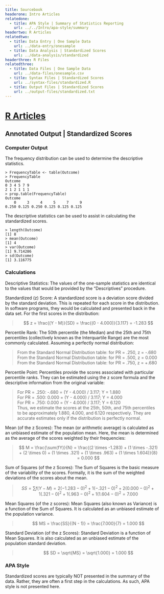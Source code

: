 ```yaml
---
title: Sourcebook
headerone: Intro Articles
relatedone:
  - title: APA Style | Summary of Statistics Reporting
    url: ../../Intro/apa-style/summary
headertwo: R Articles
relatedtwo:
  - title: Data Entry | One Sample Data
    url: ../data-entry/onesample
  - title: Data Analysis | Standardized Scores
    url: ../data-analysis/standardized
headerthree: R Files
relatedthree:
  - title: Data Files | One Sample Data
    url: ../data-files/onesample.csv
  - title: Syntax Files | Standardized Scores
    url: ../syntax-files/standardized.R
  - title: Output Files | Standardized Scores
    url: ../output-files/standardized.txt
---
```


# [R Articles](../index.md)

## Annotated Output | Standardized Scores

### Computer Output

The frequency distribution can be used to determine the descriptive statistics.

```{r}
> FrequencyTable <- table(Outcome)
> FrequencyTable
Outcome
0 3 4 5 7 9 
2 1 2 1 1 1 
> prop.table(FrequencyTable)
Outcome
    0     3     4     5     7     9 
0.250 0.125 0.250 0.125 0.125 0.125 
```

The descriptive statistics can be used to assist in calculating the standardized scores.

```{r}
> length(Outcome)
[1] 8
> mean(Outcome)
[1] 4
> var(Outcome)
[1] 9.714286
> sd(Outcome)
[1] 3.116775
```

### Calculations

Descriptive Statistics: The values of the one-sample statistics are identical to the values that would be provided by the “Descriptives” procedure.

Standardized (z) Score: A standardized score is a deviation score divided by the standard deviation. This is repeated for each score in the distribution. In software programs, they would be calculated and presented back in the data set. For the first scores in the distribution:

> $$ z = \frac{(Y - M)}{SD} = \frac{(0 - 4.000)}{3.117} = -1.283 $$

Percentile Rank: The 50th percentile (the Median) and the 25th and 75th percentiles (collectively known as the Interquartile Range) are the most commonly calculated. Assuming a perfectly normal distribution:

> From the Standard Normal Distribution table: for PR = .250, z = -.680  
> From the Standard Normal Distribution table: for PR = .500, z = 0.000  
> From the Standard Normal Distribution table: for PR = .750, z = +.680

Percentile Point: Percentiles provide the scores associated with particular percentile ranks. They can be estimated using the z score formula and the descriptive information from the original variable:

> For PR = .250: -.680 = (Y - 4.000) / 3.117; Y = 1.880  
> For PR = .500: 0.000 = (Y - 4.000) / 3.117; Y = 4.000  
> For PR = .750: 0.000 = (Y - 4.000) / 3.117; Y = 6.120  
> Thus, we estimate the scores at the 25th, 50th, and 75th percentiles to be approximately 1.880, 4.000, and 6.120 respectively. They are accurate estimates only if the distribution is perfectly normal.

Mean (of the z Scores): The mean (or arithmetic average) is calculated as an unbiased estimate of the population mean. Here, the mean is determined as the average of the scores weighted by their frequencies:

> $$ M = \frac{\sum(fY)}{N} = \frac{(2 \times -1.283) + (1 \times -.321) + (2 \times 0) + (1 \times .321) + (1 \times .963) + (1 \times 1.604)}{8} = 0.000 $$

Sum of Squares (of the z Scores): The Sum of Squares is the basic measure of the variability of the scores. Formally, it is the sum of the weighted deviations of the scores about the mean.

> $$ SS = \sum f (Y - M) = 2 (-1.283 - 0)^2 + 1(-.321 - 0)^2 + 2(0.000 - 0)^2 + 1(.321 - 0)^2 + 1(.963 - 0)^2 + 1(1.604 - 0)^2 = 7.000 $$

Mean Squares (of the z scores): Mean Squares (also known as Variance) is a function of the Sum of Squares. It is calculated as an unbiased estimate of the population variance.

> $$ MS = \frac{SS}{(N - 1)} = \frac{7.000}{7} = 1.000 $$

Standard Deviation (of the z Scores): Standard Deviation is a function of Mean Squares. It is also calculated as an unbiased estimate of the population standard deviation.

> $$ SD = \sqrt{MS} = \sqrt{1.000} = 1.000 $$

### APA Style

Standardized scores are typically NOT presented in the summary of the data. Rather, they are often a first step in the calculations. As such, APA style is not presented here.
